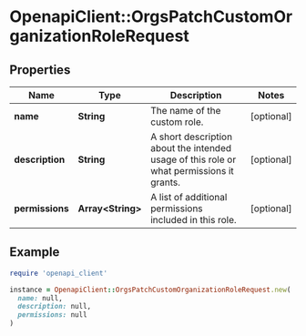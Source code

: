# OpenapiClient::OrgsPatchCustomOrganizationRoleRequest

## Properties

| Name | Type | Description | Notes |
| ---- | ---- | ----------- | ----- |
| **name** | **String** | The name of the custom role. | [optional] |
| **description** | **String** | A short description about the intended usage of this role or what permissions it grants. | [optional] |
| **permissions** | **Array&lt;String&gt;** | A list of additional permissions included in this role. | [optional] |

## Example

```ruby
require 'openapi_client'

instance = OpenapiClient::OrgsPatchCustomOrganizationRoleRequest.new(
  name: null,
  description: null,
  permissions: null
)
```

